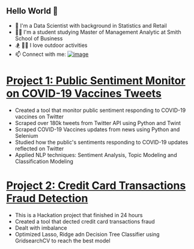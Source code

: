 ## Hello World 👋
- :robot: I'm a Data Scientist with background in Statistics and Retail
- :woman_technologist: I'm a student studying Master of Management Analytic at Smith School of Business
- :snowboarder: :surfing_woman: I love outdoor activities
- 📫 Connect with me: [![image]({https://img.shields.io/badge/LinkedIn-0077B5?style=for-the-badge&logo=linkedin&logoColor=white})](https://www.linkedin.com/in/rachelchenjf)

# [Project 1: Public Sentiment Monitor on COVID-19 Vaccines Tweets](https://github.com/rachel-jfc/Public-Sentiment-Monitor-on-COVID-19-Vaccines-Tweets)
* Created a tool that monitor public sentiment responding to COVID-19 vaccines on Twitter
* Scraped over 180k tweets from Twitter API using Python and Twint
* Scraped COVID-19 Vaccines updates from news using Python and Selenium
* Studied how the public's sentiments responding to COVID-19 updates reflected on Twitter
* Applied NLP techniques: Sentiment Analysis, Topic Modeling and Classification Modeling

# [Project 2: Credit Card Transactions Fraud Detection](https://github.com/rachel-jfc/Credit_Card_Transactions_Fraud-Detection)
* This is a Hackation project that finished in 24 hours
* Created a tool that dected credit card transactions fraud
* Dealt with imbalance
* Optimized Lasso, Ridge adn Decision Tree Classifier using GridsearchCV to reach the best model


